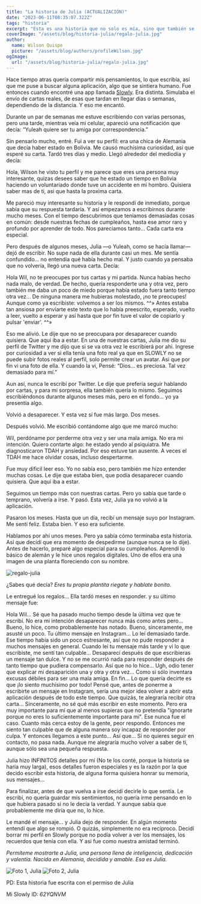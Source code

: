 ```yaml
---
title: "La historia de Julia (ACTUALIZACIÓN)"
date: "2023-06-11T08:35:07.322Z"
tags: "historia"
excerpt: "Esta es una historia que no solo es mía, sino que también se trata de una gran amiga. Esta es la historia de Julia."
coverImage: "/assets/blog/historia-julia/regalo-julia.jpg"
author:
  name: Wilson Quispe
  picture: "/assets/blog/authors/profileWilson.jpg"
ogImage:
  url: "/assets/blog/historia-julia/regalo-julia.jpg"
---
```


Hace tiempo atras quería compartir mis pensamientos, lo que escribía, así que me puse a buscar alguna aplicación, algo que se sintiera humano. Fue entonces cuando encontré una app llamada [Slowly](https://slowly.app/es/).
Era distinta. Simulaba el envío de cartas reales, de esas que tardan en llegar días o semanas, dependiendo de la distancia.
Y eso me encantó.

Durante un par de semanas me estuve escribiendo con varias personas, pero una tarde, mientras veía mi celular, apareció una notificación que decía:
“Yuleah quiere ser tu amiga por correspondencia.”

Sin pensarlo mucho, entré. Fui a ver su perfil: era una chica de Alemania que decía haber estado en Bolivia. Me causó muchísima curiosidad, así que esperé su carta.
Tardó tres días y medio. Llegó alrededor del mediodía y decía:

<p class="blockquote-purple">Hola, Wilson he visto tu perfil y me parece que eres una persona muy interesante, quizas desees saber que he estado un tiempo en Bolivia haciendo un voluntariado donde tuve un accidente en mi hombro. Quisiera saber mas de ti, asi que hasta la proxima carta.</p>

Me pareció muy interesante su historia y le respondí de inmediato, porque sabía que su respuesta tardaría.
Y así empezamos a escribirnos durante mucho meses.
Con el tiempo descubrimos que teníamos demasiadas cosas en común: desde nuestras fechas de cumpleaños, hasta ese amor raro y profundo por aprender de todo. Nos pareciamos tanto... Cada carta era especial.

Pero después de algunos meses, Julia —o Yuleah, como se hacía llamar— dejó de escribir.
No supe nada de ella durante casi un mes. Me sentía confundido… no entendía qué había hecho mal.
Y justo cuando ya pensaba que no volvería, llegó una nueva carta. Decía:

<p class="blockquote-purple">Hola Wil, no te preocupes por tus cartas y mi partida. Nunca habías hecho nada malo, de verdad. De hecho, quería responderte una y otra vez, pero también me daba un poco de miedo porque había estado fuera tanto tiempo otra vez...
De ninguna manera me hubieras molestado, ¡no te preocupes! Aunque como ya escribiste: volvemos a ser los mismos. ^^» Antes estaba tan ansiosa por enviarte este texto que lo había preescrito, esperado, vuelto a leer, vuelto a esperar y así hasta que por fin tuve el valor de copiarlo y pulsar 'enviar'. ^^»</p>

Eso me alivió. Le dije que no se preocupara por desaparecer cuando quisiera. Que aquí iba a estar.
En una de nuestras cartas, Julia me dio su perfil de Twitter y me dijo que si se va otra vez le escribierá por ahi. Ingrese por curiosidad a ver si ella tenía una foto real ya que en SLOWLY no se puede subir fotos reales al perfil, solo permite crear un avatar. Asi que por fin vi una foto de ella.
Y cuando la vi, Pensé: “Dios… es preciosa. Tal vez demasiado para mí.”

Aun así, nunca le escribí por Twitter.
Le dije que prefería seguir hablando por cartas, y para mi sorpresa, ella también quería lo mismo.
Seguimos escribiéndonos durante algunos meses más, pero en el fondo… yo ya presentía algo.

Volvió a desaparecer.
Y esta vez sí fue más largo.
Dos meses.

Después volvió.
Me escribió contándome algo que me marcó mucho: 

<p class="blockquote-purple">Wil, perdóname por perderme otra vez y ser una mala amiga. No era mi intención. Quiero contarte algo: he estado yendo al psiquiatra. Me diagnosticaron TDAH y ansiedad. Por eso estuve tan ausente. A veces el TDAH me hace olvidar cosas, incluso despertarme.</p>

Fue muy dificil leer eso. Yo no sabía eso, pero también me hizo entender muchas cosas.
Le dije que estaba bien, que podía desaparecer cuando quisiera. Que aquí iba a estar.

Seguimos un tiempo más con nuestras cartas. Pero yo sabía que tarde o temprano, volvería a irse.
Y pasó. Esta vez, Julia ya no volvió a la aplicación.

Pasaron los meses.
Hasta que un día, recibí un mensaje suyo por Instagram.
Me sentí feliz. Estaba bien. Y eso era suficiente.

Hablamos por ahí unos meses.
Pero ya sabía cómo terminaba esta historia.
Así que decidí que era momento de despedirme (aunque nunca se lo dije).
Antes de hacerlo, preparé algo especial para su cumpleaños. Aprendí lo básico de alemán y le hice unos regalos digitales. Uno de ellos era una imagen de una planta floreciendo con su nombre.


![regalo-julia](/assets/blog/historia-julia/regalo-julia.jpg)

¿Sabes qué decía?
_Eres tu propia plantita riegate y hablate bonito._

Le entregué los regalos… Ella tardó meses en responder. y su último mensaje fue:

<p class="blockquote-purple"> Hola Wil... Sé que ha pasado mucho tiempo desde la última vez que te escribí. No era mi intención desaparecer nunca más como antes pero... Bueno, lo hice, como probablemente has notado. Bueno, sinceramente, me asusté un poco. Tu último mensaje en Instagram... Lo leí demasiado tarde. Ese tiempo había sido un poco estresante, así que no pude responder a muchos mensajes en general. Cuando leí tu mensaje más tarde y vi lo que escribiste, me sentí tan culpable... Desaparecí después de que escribieras un mensaje tan dulce. Y no se me ocurrió nada para responder después de tanto tiempo que pudiera compensarlo. Así que no lo hice... Ugh, odio tener que explicar mi desaparición una y otra y otra vez... Como si sólo inventara excusas débiles para ser una mala amiga. En fin... Lo que quería decirte es que ¡lo siento muchísimo por todo! Pensé que, antes de ponerme a escribirte un mensaje en Instagram, sería una mejor idea volver a abrir esta aplicación después de todo este tiempo. Que quizás, te alegraría recibir otra carta... Sinceramente, no sé qué más escribir en este momento. Pero era muy importante para mí que al menos supieras que no pretendía "ignorarte porque no eres lo suficientemente importante para mí". Ese nunca fue el caso. Cuanto más cerca estoy de la gente, peor respondo. Entonces me siento tan culpable que de alguna manera soy incapaz de responder por culpa. Y entonces llegamos a este punto... Así que... Si no quieres seguir en contacto, no pasa nada. Aunque me alegraría mucho volver a saber de ti, aunque sólo sea una pequeña respuesta.</p>

Julia hizo INFINITOS detalles por mí (No te los conté, porque la historía se haría muy larga), esos detalles fueron especiales y es la razón por la que decido escribir esta historia, de alguna forma quisiera honrar su memoria, sus mensajes... 

Para finalizar, antes de que vuelva a irse decidí decirle lo que sentía.
Le escribí, no quería guardar mis sentimientos, no quería irme pensando en lo que hubiera pasado si no le decía la verdad. Y aunque sabía que probablemente me diría que no, lo hice.

Le mandé el mensaje… y Julia dejo de responder.
En algún momento entendí que algo se rompió. O quizás, simplemente no era recíproco.
Decidí borrar mi perfil en Slowly porque no podía volver a ver los mensajes, los recuerdos que tenía con ella.
Y asi fue como nuestra amistad terminó.

_Permíteme mostrarte a Julia, una persona llena de inteligencia, dedicación y valentía. Nacida en Alemania, decidida y amable. Esa es Julia._

<div class="two-images">
<img
  class="fit-picture"
  src="/assets/blog/historia-julia/julia.jpg"
  alt="Foto 1, Julia" />
  <img
  class="fit-picture"
  src="/assets/blog/historia-julia/julia2.jpg"
  alt="Foto 2, Julia" />
</div>

PD: Esta historia fue escrita con el permiso de Julia

Mi Slowly ID: _62YQNVM_


